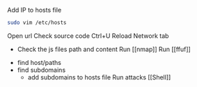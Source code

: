 Add IP to hosts file
```bash
sudo vim /etc/hosts
```
Open url
Check source code Ctrl+U
Reload Network tab
* Check the js files path and content
Run [[nmap]]
Run [[ffuf]]
- find host/paths
- find subdomains
	- add subdomains to hosts file
Run attacks
[[Shell]]

